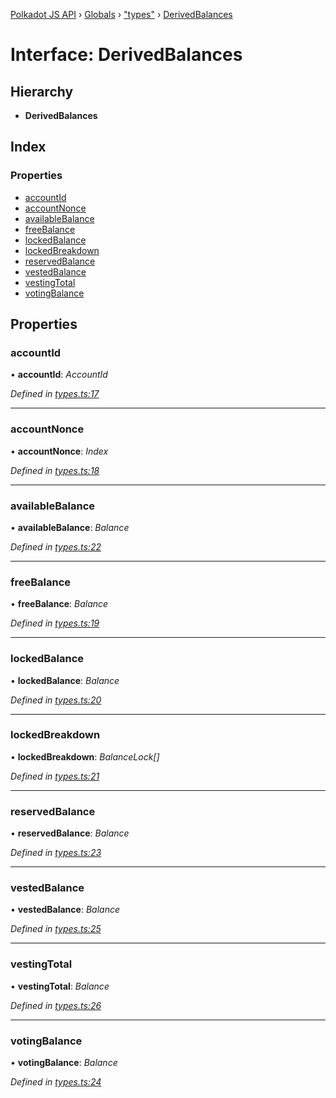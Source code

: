 [Polkadot JS API](../README.md) › [Globals](../globals.md) › ["types"](../modules/_types_.md) › [DerivedBalances](_types_.derivedbalances.md)

# Interface: DerivedBalances

## Hierarchy

* **DerivedBalances**

## Index

### Properties

* [accountId](_types_.derivedbalances.md#accountid)
* [accountNonce](_types_.derivedbalances.md#accountnonce)
* [availableBalance](_types_.derivedbalances.md#availablebalance)
* [freeBalance](_types_.derivedbalances.md#freebalance)
* [lockedBalance](_types_.derivedbalances.md#lockedbalance)
* [lockedBreakdown](_types_.derivedbalances.md#lockedbreakdown)
* [reservedBalance](_types_.derivedbalances.md#reservedbalance)
* [vestedBalance](_types_.derivedbalances.md#vestedbalance)
* [vestingTotal](_types_.derivedbalances.md#vestingtotal)
* [votingBalance](_types_.derivedbalances.md#votingbalance)

## Properties

###  accountId

• **accountId**: *AccountId*

*Defined in [types.ts:17](https://github.com/polkadot-js/api/blob/479c742471/packages/api-derive/src/types.ts#L17)*

___

###  accountNonce

• **accountNonce**: *Index*

*Defined in [types.ts:18](https://github.com/polkadot-js/api/blob/479c742471/packages/api-derive/src/types.ts#L18)*

___

###  availableBalance

• **availableBalance**: *Balance*

*Defined in [types.ts:22](https://github.com/polkadot-js/api/blob/479c742471/packages/api-derive/src/types.ts#L22)*

___

###  freeBalance

• **freeBalance**: *Balance*

*Defined in [types.ts:19](https://github.com/polkadot-js/api/blob/479c742471/packages/api-derive/src/types.ts#L19)*

___

###  lockedBalance

• **lockedBalance**: *Balance*

*Defined in [types.ts:20](https://github.com/polkadot-js/api/blob/479c742471/packages/api-derive/src/types.ts#L20)*

___

###  lockedBreakdown

• **lockedBreakdown**: *BalanceLock[]*

*Defined in [types.ts:21](https://github.com/polkadot-js/api/blob/479c742471/packages/api-derive/src/types.ts#L21)*

___

###  reservedBalance

• **reservedBalance**: *Balance*

*Defined in [types.ts:23](https://github.com/polkadot-js/api/blob/479c742471/packages/api-derive/src/types.ts#L23)*

___

###  vestedBalance

• **vestedBalance**: *Balance*

*Defined in [types.ts:25](https://github.com/polkadot-js/api/blob/479c742471/packages/api-derive/src/types.ts#L25)*

___

###  vestingTotal

• **vestingTotal**: *Balance*

*Defined in [types.ts:26](https://github.com/polkadot-js/api/blob/479c742471/packages/api-derive/src/types.ts#L26)*

___

###  votingBalance

• **votingBalance**: *Balance*

*Defined in [types.ts:24](https://github.com/polkadot-js/api/blob/479c742471/packages/api-derive/src/types.ts#L24)*
